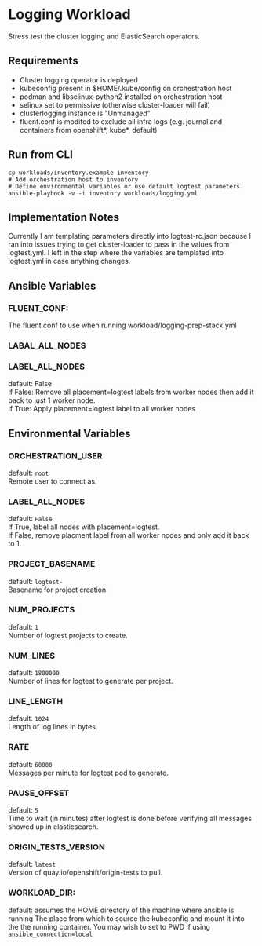 # Logging Workload

Stress test the cluster logging and ElasticSearch operators.

## Requirements

* Cluster logging operator is deployed
* kubeconfig present in $HOME/.kube/config on orchestration host
* podman and libselinux-python2 installed on orchestration host
* selinux set to permissive (otherwise cluster-loader will fail)
* clusterlogging instance is "Unmanaged"
* fluent.conf is modifed to exclude all infra logs (e.g. journal and containers from openshift*, kube*, default)

## Run from CLI

```shell script
cp workloads/inventory.example inventory
# Add orchestration host to inventory
# Define environmental variables or use default logtest parameters
ansible-playbook -v -i inventory workloads/logging.yml
```

## Implementation Notes
Currently I am templating parameters directly into logtest-rc.json because 
I ran into issues trying to get cluster-loader to pass in the values from logtest.yml. 
I left in the step where the variables are templated into logtest.yml in case anything changes.

## Ansible Variables

### FLUENT_CONF:
The fluent.conf to use when running workload/logging-prep-stack.yml

### LABAL_ALL_NODES
### LABEL_ALL_NODES
default: False  
If False: Remove all placement=logtest labels from worker nodes then add it back to just 1 worker node.  
If True: Apply placement=logtest label to all worker nodes

## Environmental Variables

### ORCHESTRATION_USER

default: `root`  
Remote user to connect as.

### LABEL_ALL_NODES

default: `False`  
If True, label all nodes with placement=logtest.  
If False, remove placment label from all worker nodes and only add it back to 1.

### PROJECT_BASENAME

default: `logtest-`  
Basename for project creation

### NUM_PROJECTS

default: `1`  
Number of logtest projects to create.

### NUM_LINES

default: `1800000`  
Number of lines for logtest to generate per project.

### LINE_LENGTH

default: `1024`  
Length of log lines in bytes.

### RATE

default: `60000`  
Messages per minute for logtest pod to generate.

### PAUSE_OFFSET

default: `5`  
Time to wait (in minutes) after logtest is done before verifying all messages showed up in elasticsearch.

### ORIGIN_TESTS_VERSION

default: `latest`  
Version of quay.io/openshift/origin-tests to pull.

### WORKLOAD_DIR:
default: assumes the HOME directory of the machine where ansible is running
The place from which to source the kubeconfig and mount it into the the running container. You may wish to set to PWD if using `ansible_connection=local`
